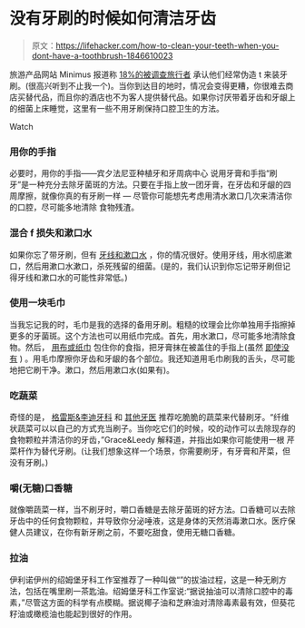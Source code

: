 # 没有牙刷的时候如何清洁牙齿

> 原文：<https://lifehacker.com/how-to-clean-your-teeth-when-you-dont-have-a-toothbrush-1846610023>

旅游产品网站 Minimus 报道称 [18%的被调查旅行者](https://www.minimus.biz/mostforgottenitems.aspx) 承认他们经常伪造 t 来装牙刷。(很高兴听到不止我一个)。当你到达目的地时，情况会变得更糟，你很难去商店买替代品，而且你的酒店也不为客人提供替代品。如果你讨厌带着牙齿和牙龈上的细菌上床睡觉，这里有一些不用牙刷保持口腔卫生的方法。

Watch

### 用你的手指

必要时，用你的手指——宾夕法尼亚种植牙和牙周病中心 说用牙膏和手指“刷牙”是一种充分去除牙菌斑的方法。只要在手指上放一团牙膏，在牙齿和牙龈的四周摩擦，就像你真的有牙刷一样 — 尽管你可能想先考虑用清水漱口几次来清洁你的口腔，尽可能多地清除 食物残渣。

### 混合 f 损失和漱口水

如果你忘了带牙刷，但有 [牙线和漱口水](https://alpenglowdentists.com/how-to-clean-your-teeth-without-a-toothbrush/) ，你的情况很好。使用牙线，用水彻底漱口，然后用漱口水漱口，杀死残留的细菌。(是的，我们认识到你忘记带牙刷但记得牙线和漱口水的可能性非常低。)

### 使用一块毛巾

当我忘记我的时，毛巾是我的选择的备用牙刷。粗糙的纹理会比你单独用手指擦掉更多的牙菌斑。这个方法也可以用纸巾完成。首先，用水漱口，尽可能多地清除食物。然后， [用布或纸巾](https://alpenglowdentists.com/how-to-clean-your-teeth-without-a-toothbrush/) 包住你的食指，把牙膏抹在被盖住的手指上(虽然 [即使没有](https://www.patientconnect365.com/dentalhealthtopics/article/Brushing_Without_Toothpaste_Should_You_Even_Bother) ) 。用毛巾摩擦你牙齿和牙龈的各个部位。我还知道用毛巾刷我的舌头，尽可能地把它刷干净。漱口，然后用漱口水(如果有)。

### 吃蔬菜

奇怪的是， [格雷斯&李迪牙科](http://www.graceleedydentistry.com/blog/2018/1/16/dental-care-without-toothbrush) 和 [其他牙医](https://www.padentalimplants.com/how-to-clean-teeth-without-a-toothbrush/) 推荐吃脆脆的蔬菜来代替刷牙。“纤维状蔬菜可以以自己的方式充当刷子。当你吃它们的时候，咬的动作可以去除现存的食物颗粒并清洁你的牙齿，”Grace&Leedy 解释道，并指出如果你可能使用一根 芹菜杆作为替代牙刷。(让我们想象这样一个场景，你需要刷牙，有牙膏和芹菜，但没有牙刷。)

### 嚼(无糖)口香糖

就像嚼蔬菜一样，当不刷牙时，嚼口香糖是去除牙菌斑的好方法。口香糖可以去除牙齿中的任何食物颗粒，并导致你分泌唾液，这是身体的天然消毒漱口水。医疗保健人员建议，在你有新牙刷之前，不要吃甜食，使用无糖口香糖。

### 拉油

伊利诺伊州的绍姆堡牙科工作室推荐了一种叫做“”的拔油过程，这是一种无刷方法，包括在嘴里刷一茶匙油。绍姆堡牙科工作室说:“据说抽油可以清除口腔中的毒素，”尽管这方面的科学有点模糊。据说椰子油和芝麻油对清除毒素最有效，但葵花籽油或橄榄油也能起到很好的作用。